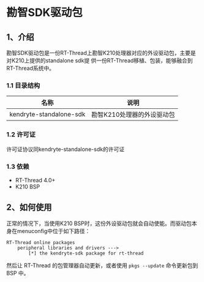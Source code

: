 # 勘智SDK驱动包

## 1、介绍

勘智SDK驱动包是一份RT-Thread上勘智K210处理器对应的外设驱动包，主要是对K210上提供的standalone sdk提
供一份RT-Thread移植、包装，能够融合到RT-Thread系统中。

### 1.1 目录结构

| 名称 | 说明 |
| ---- | ---- |
| kendryte-standalone-sdk  | 勘智K210处理器的外设驱动包 |

### 1.2 许可证

许可证协议同kendryte-standalone-sdk的许可证

### 1.3 依赖

- RT-Thread 4.0+
- K210 BSP

## 2、如何使用

正常的情况下，当使用K210 BSP时，这份外设驱动包就会自动使能。而驱动包本身在menuconfig中位于如下路径：

```
RT-Thread online packages
    peripheral libraries and drivers --->
        [*] the kendryte-sdk package for rt-thread
```

然后让 RT-Thread 的包管理器自动更新，或者使用 `pkgs --update` 命令更新包到 BSP 中。
